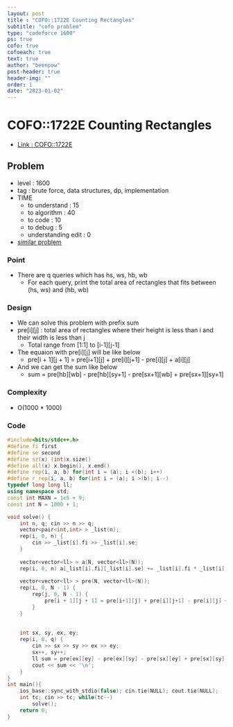 ```yaml
---
layout: post
title : "COFO::1722E Counting Rectangles"
subtitle: "cofo problem"
type: "codeforce 1600"
ps: true
cofo: true
cofoeach: true
text: true
author: "beenpow"
post-header: true
header-img: ""
order: 1
date: "2023-01-02"
---
```

# COFO::1722E Counting Rectangles
- [Link : COFO::1722E](https://codeforces.com/problemset/problem/1722/E)


## Problem 

- level : 1600
- tag : brute force, data structures, dp, implementation
- TIME
  - to understand    : 15
  - to algorithm     : 40
  - to code          : 10
  - to debug         : 5
  - understanding edit : 0  
- [similar problem](https://codeforces.com/contest/1731/problem/D)

### Point
- There are q queries which has hs, ws, hb, wb
  - For each query, print the total area of rectangles that fits between (hs, ws) and (hb, wb)


### Design
- We can solve this problem with prefix sum
- pre[i][j] : total area of rectangles where their height is less than i and their width is less than j
  - Total range from [1:1] to [i-1][j-1]
- The equaion with pre[i][j] will be like below
  - pre[i + 1][j + 1] = pre[i+1][j] + pre[i][j+1] - pre[i][j] + a[i][j]
- And we can get the sum like below
  - sum = pre[hb][wb] - pre[hb][sy+1] - pre[sx+1][wb] + pre[sx+1][sy+1]

### Complexity
- O(1000 * 1000)

### Code

```cpp
#include<bits/stdc++.h>
#define fi first
#define se second
#define sz(x) (int)x.size()
#define all(x) x.begin(), x.end()
#define rep(i, a, b) for(int i = (a); i <(b); i++)
#define r_rep(i, a, b) for(int i = (a); i >(b); i--)
typedef long long ll;
using namespace std;
const int MAXN = 1e5 + 9;
const int N = 1000 + 1;

void solve() {
    int n, q; cin >> n >> q;
    vector<pair<int,int> > _list(n);
    rep(i, 0, n) {
        cin >> _list[i].fi >> _list[i].se;
    }
    
    vector<vector<ll> > a(N, vector<ll>(N));
    rep(i, 0, n) a[_list[i].fi][_list[i].se] += _list[i].fi * _list[i].se;
    
    vector<vector<ll> > pre(N, vector<ll>(N));
    rep(i, 0, N - 1) {
        rep(j, 0, N - 1) {
            pre[i + 1][j + 1] = pre[i+1][j] + pre[i][j+1] - pre[i][j] + a[i][j];
        }
    }
    
    
    int sx, sy, ex, ey;
    rep(i, 0, q) {
        cin >> sx >> sy >> ex >> ey;
        sx++, sy++;
        ll sum = pre[ex][ey] - pre[ex][sy] - pre[sx][ey] + pre[sx][sy];
        cout << sum << '\n';
    }
}
int main(){
    ios_base::sync_with_stdio(false); cin.tie(NULL); cout.tie(NULL);
    int tc; cin >> tc; while(tc--)
        solve();
    return 0;
}
```
